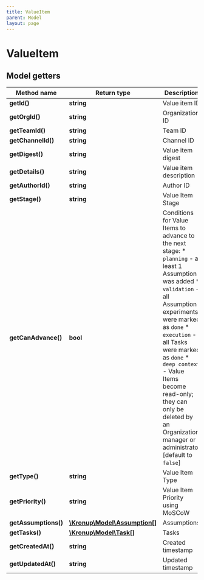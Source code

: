 ```yaml
---
title: ValueItem
parent: Model
layout: page
---
```


# ValueItem

## Model getters

Method name | Return type | Description
------------ | ------------- | -------------
**getId()** | **string** | Value item ID
**getOrgId()** | **string** | Organization ID
**getTeamId()** | **string** | Team ID
**getChannelId()** | **string** | Channel ID
**getDigest()** | **string** | Value item digest
**getDetails()** | **string** | Value item description
**getAuthorId()** | **string** | Author ID
**getStage()** | **string** | Value Item Stage
**getCanAdvance()** | **bool** | Conditions for Value Items to advance to the next stage:    * `planning` - at least 1 Assumption was added   * `validation` - all Assumption experiments were marked as `done`   * `execution` - all Tasks were marked as `done`   * `deep context` - Value Items become read-only; they can only be deleted by an Organization manager or administrator [default to `false`]
**getType()** | **string** | Value Item Type
**getPriority()** | **string** | Value Item Priority using MoSCoW
**getAssumptions()** | [**\Kronup\Model\Assumption[]**](../Assumption) | Assumptions
**getTasks()** | [**\Kronup\Model\Task[]**](../Task) | Tasks
**getCreatedAt()** | **string** | Created timestamp
**getUpdatedAt()** | **string** | Updated timestamp

